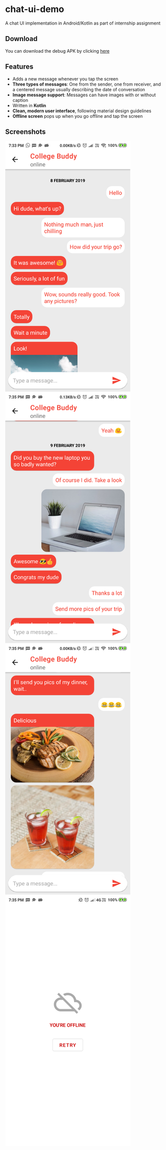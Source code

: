 # chat-ui-demo

A chat UI implementation in Android/Kotlin as part of internship assignment

## Download
You can download the debug APK by clicking [here](https://github.com/roshanrahman/chat-ui-demo/raw/master/github_assets/app-debug.apk)

## Features

- Adds a new message whenever you tap the screen
- **Three types of messages**: One from the sender, one from receiver, and a centered message usually describing the date of conversation
- **Image message support**: Messages can have images with or without caption
- Written in **Kotlin**
- **Clean, modern user interface**, following material design guidelines
- **Offline screen** pops up when you go offline and tap the screen

## Screenshots

<img src="https://github.com/roshanrahman/chat-ui-demo/blob/master/github_assets/screenshot1.png?raw=true" width=400 />
<img src="https://github.com/roshanrahman/chat-ui-demo/blob/master/github_assets/screenshot2.png?raw=true" width=400 />
<img src="https://github.com/roshanrahman/chat-ui-demo/blob/master/github_assets/screenshot3.png?raw=true" width=400 />
<img src="https://github.com/roshanrahman/chat-ui-demo/blob/master/github_assets/screenshot4.png?raw=true" width=400 />
